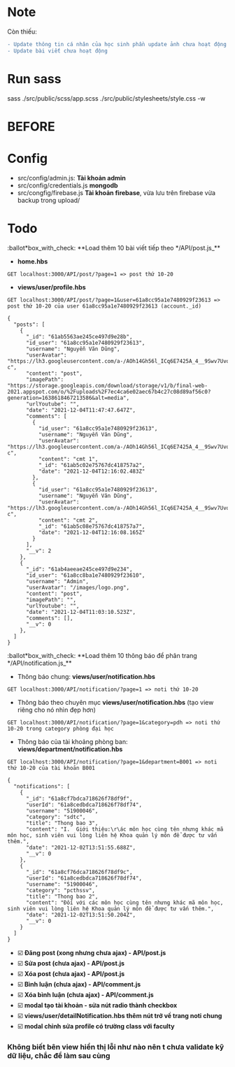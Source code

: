# Note

Còn thiếu:

```diff
- Update thông tin cá nhân của học sinh phần update ảnh chưa hoạt động
- Update bài viết chưa hoạt động
```

# Run sass

sass ./src/public/scss/app.scss ./src/public/stylesheets/style.css -w

# BEFORE

# Config

-   src/config/admin.js: **Tài khoản admin**
-   src/config/credentials.js **mongodb**
-   src/congfig/firebase.js **Tài khoản firebase**, vừa lưu trên firebase vừa backup trong upload/

# Todo

:ballot*box_with_check: \*\*Load thêm 10 bài viết tiếp theo */API/post.js\_\*\*

-   **home.hbs**

```
GET localhost:3000/API/post/?page=1 => post thứ 10-20
```

-   **views/user/profile.hbs**

```
GET localhost:3000/API/post/?page=1&user=61a8cc95a1e7480929f23613 => post thứ 10-20 của user 61a8cc95a1e7480929f23613 (account._id)
```

```
{
  "posts": [
    {
      "_id": "61ab5563ae245ce497d9e28b",
      "id_user": "61a8cc95a1e7480929f23613",
      "username": "Nguyễn Văn Dũng",
      "userAvatar": "https://lh3.googleusercontent.com/a-/AOh14Gh56l_ICq6E7425A_4__9Swv7UvqdPIM8Bii0dcDA=s96-c",
      "content": "post",
      "imagePath": "https://storage.googleapis.com/download/storage/v1/b/final-web-2021.appspot.com/o/%2Fuploads%2F7ec4ca6e02aec67b4c27c08d89af56c0?generation=1638618467213586&alt=media",
      "urlYoutube": "",
      "date": "2021-12-04T11:47:47.647Z",
      "comments": [
        {
          "id_user": "61a8cc95a1e7480929f23613",
          "username": "Nguyễn Văn Dũng",
          "userAvatar": "https://lh3.googleusercontent.com/a-/AOh14Gh56l_ICq6E7425A_4__9Swv7UvqdPIM8Bii0dcDA=s96-c",
          "content": "cmt 1",
          "_id": "61ab5c02e75767dc418757a2",
          "date": "2021-12-04T12:16:02.483Z"
        },
        {
          "id_user": "61a8cc95a1e7480929f23613",
          "username": "Nguyễn Văn Dũng",
          "userAvatar": "https://lh3.googleusercontent.com/a-/AOh14Gh56l_ICq6E7425A_4__9Swv7UvqdPIM8Bii0dcDA=s96-c",
          "content": "cmt 2",
          "_id": "61ab5c08e75767dc418757a7",
          "date": "2021-12-04T12:16:08.165Z"
        }
      ],
      "__v": 2
    },
    {
      "_id": "61ab4aeeae245ce497d9e234",
      "id_user": "61a8cc8ba1e7480929f23610",
      "username": "Admin",
      "userAvatar": "/images/logo.png",
      "content": "post",
      "imagePath": "",
      "urlYoutube": "",
      "date": "2021-12-04T11:03:10.523Z",
      "comments": [],
      "__v": 0
    },
  ]
}
```

:ballot*box_with_check: \*\*Load thêm 10 thông báo để phân trang */API/notification.js\_\*\*

-   Thông báo chung: **views/user/notification.hbs**

```
GET localhost:3000/API/notification/?page=1 => noti thứ 10-20
```

-   Thông báo theo chuyên mục **views/user/notification.hbs** (tạo view riêng cho nó nhìn đẹp hơn)

```
GET localhost:3000/API/notification/?page=1&category=pdh => noti thứ 10-20 trong category phòng đại học
```

-   Thông báo của tài khoảng phòng ban: **views/department/notification.hbs**

```
GET localhost:3000/API/notification/?page=1&department=B001 => noti thứ 10-20 của tài khoản B001
```

```
{
  "notifications": [
    {
      "_id": "61a8cf7bdca718626f78df9f",
      "userId": "61a8cedbdca718626f78df74",
      "username": "51900046",
      "category": "sdtc",
      "title": "Thong bao 3",
      "content": "I.  Giới thiệu:\r\ác môn học cùng tên nhưng khác mã môn học, sinh viên vui lòng liên hệ Khoa quản lý môn để được tư vấn thêm.",
      "date": "2021-12-02T13:51:55.688Z",
      "__v": 0
    },
    {
      "_id": "61a8cf76dca718626f78df9c",
      "userId": "61a8cedbdca718626f78df74",
      "username": "51900046",
      "category": "pcthssv",
      "title": "Thong bao 2",
      "content": "Đối với các môn học cùng tên nhưng khác mã môn học, sinh viên vui lòng liên hệ Khoa quản lý môn để được tư vấn thêm.",
      "date": "2021-12-02T13:51:50.204Z",
      "__v": 0
    }
  ]
}
```

-   :ballot_box_with_check: **Đăng post (xong nhưng chưa ajax) - API/post.js**
-   :ballot_box_with_check: **Sửa post (chưa ajax) - API/post.js**
-   :ballot_box_with_check: **Xóa post (chưa ajax) - API/post.js**
-   :ballot_box_with_check: **Bình luận (chưa ajax) - API/comment.js**
-   :ballot_box_with_check: **Xóa bình luận (chưa ajax) - API/comment.js**
-   :ballot_box_with_check: **modal tạo tài khoản - sửa nút radio thành checkbox**
-   :ballot_box_with_check: **views/user/detailNotification.hbs thêm nút trở về trang noti chung**
-   :ballot_box_with_check: **modal chỉnh sửa profile có trường class với faculty**

### Không biết bên view hiển thị lỗi như nào nên t chưa validate kỹ dữ liệu, chắc để làm sau cùng
